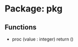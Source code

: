 # Package: pkg
## Functions
- proc <font id="function_arguments">(value : integer)</font> <font id="function_return">return ()</font>
